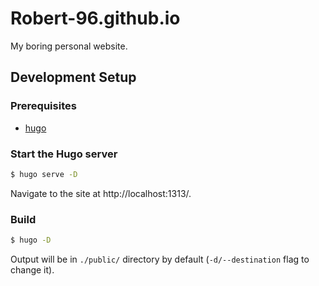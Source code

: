 # Robert-96.github.io

My boring personal website.

## Development Setup

### Prerequisites

* [hugo](https://gohugo.io/)

### Start the Hugo server

```bash
$ hugo serve -D
```

Navigate to the site at http://localhost:1313/.

### Build

```bash
$ hugo -D
```

Output will be in `./public/` directory by default (`-d/--destination` flag to change it).
